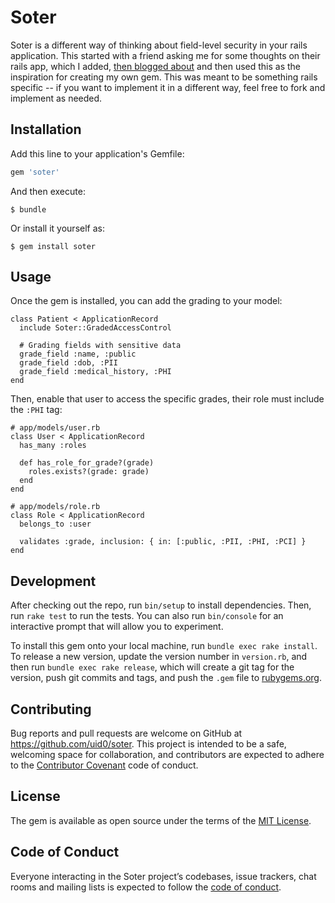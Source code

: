 # Soter

Soter is a different way of thinking about field-level security in your rails application.  This started with a friend asking me for some thoughts on their rails app, which I added, [then blogged about](https://0x69616e.com/posts/data-security-done-right/) and then used this as the inspiration for creating my own gem.  This was meant to be something rails specific -- if you want to implement it in a different way, feel free to fork and implement as needed.

## Installation

Add this line to your application's Gemfile:

```ruby
gem 'soter'
```

And then execute:

    $ bundle

Or install it yourself as:

    $ gem install soter

## Usage

Once the gem is installed, you can add the grading to your model:

```
class Patient < ApplicationRecord
  include Soter::GradedAccessControl

  # Grading fields with sensitive data
  grade_field :name, :public
  grade_field :dob, :PII
  grade_field :medical_history, :PHI
end
```

Then, enable that user to access the specific grades, their role must include the `:PHI` tag:

```
# app/models/user.rb
class User < ApplicationRecord
  has_many :roles

  def has_role_for_grade?(grade)
    roles.exists?(grade: grade)
  end
end

# app/models/role.rb
class Role < ApplicationRecord
  belongs_to :user

  validates :grade, inclusion: { in: [:public, :PII, :PHI, :PCI] }
end
```



## Development

After checking out the repo, run `bin/setup` to install dependencies. Then, run `rake test` to run the tests. You can also run `bin/console` for an interactive prompt that will allow you to experiment.

To install this gem onto your local machine, run `bundle exec rake install`. To release a new version, update the version number in `version.rb`, and then run `bundle exec rake release`, which will create a git tag for the version, push git commits and tags, and push the `.gem` file to [rubygems.org](https://rubygems.org).

## Contributing

Bug reports and pull requests are welcome on GitHub at https://github.com/uid0/soter. This project is intended to be a safe, welcoming space for collaboration, and contributors are expected to adhere to the [Contributor Covenant](http://contributor-covenant.org) code of conduct.

## License

The gem is available as open source under the terms of the [MIT License](https://opensource.org/licenses/MIT).

## Code of Conduct

Everyone interacting in the Soter project’s codebases, issue trackers, chat rooms and mailing lists is expected to follow the [code of conduct](https://github.com/uid0/soter/blob/master/CODE_OF_CONDUCT.md).
